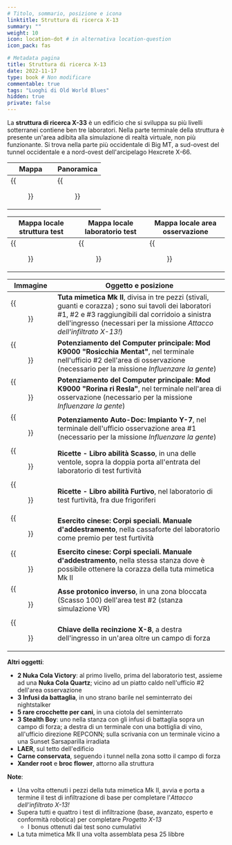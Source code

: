 ```yaml
---
# Titolo, sommario, posizione e icona
linktitle: Struttura di ricerca X-13
summary: ""
weight: 10
icon: location-dot # in alternativa location-question
icon_pack: fas

# Metadata pagina
title: Struttura di ricerca X-13
date: 2022-11-17
type: book # Non modificare
commentable: true
tags: "Luoghi di Old World Blues"
hidden: true
private: false
---
```


<div class="fnv">

La **struttura di ricerca X-33** è un edificio che si sviluppa su più livelli sotterranei contiene ben tre laboratori. Nella parte terminale della struttura è presente un'area adibita alla simulazione di realtà virtuale, non più funzionante. Si trova nella parte più occidentale di Big MT, a sud-ovest del tunnel occidentale e a nord-ovest dell'arcipelago Hexcrete X-66.

| Mappa | Panoramica |
| ----- | ---------- |
| {{<figure src="fnv/X-13_research_facility_map.webp">}}     |    {{<figure src="fnv/X-13_testing_facility.webp">}}        | 

| Mappa locale struttura test             | Mappa locale laboratorio test              | Mappa locale area osservazione               |
| --------------------------------------- | ------------------------------------------ | -------------------------------------------- |
| {{<figure src="fnv/OWB_X-13_testing_facility_map.webp">}} | {{<figure src="fnv/OWB_X-13_stealth_testing_lab_map.webp">}} | {{<figure src="fnv/X-13_stealth_tl_resla_mentat_tapes.webp">}} |

| Immagine                                                                 | Oggetto e posizione                                                                                                                                                                                                                    |
| ------------------------------------------------------------------------ | -------------------------------------------------------------------------------------------------------------------------------------------------------------------------------------------------------------------------------------- |
| {{<figure src="fnv/X-13_chest_plate.webp">}}                                               | **Tuta mimetica Mk II**, divisa in tre pezzi (stivali, guanti e corazza) ; sono sui tavoli dei laboratori #1, #2 e #3 raggiungibili dal corridoio a sinistra dell'ingresso (necessari per la missione _Attacco dell'infiltrato X-13!_) |
| {{<figure src="fnv/X-13_technician_terminal_mentat.webp">}}                                | **Potenziamento del Computer principale: Mod K9000 "Rosicchia Mentat"**, nel terminale nell'ufficio #2 dell'area di osservazione (necessario per la missione _Influenzare la gente_)                                                   |
| {{<figure src="fnv/FNVOWB_K9000_mod_Resla_Roil.webp">}}                                    | **Potenziamento del Computer principale: Mod K9000 "Rorina ri Resla"**, nel terminale nell'area di osservazione (necessario per la missione _Influenzare la gente_)                                                                    |
| {{<figure src="fnv/Auto-Doc_upgrade_Implant_Y7.webp">}}                                    | **Potenziamento Auto-Doc: Impianto Y-7**, nel terminale dell'ufficio osservazione area #1 (necessario per la missione _Influenzare la gente_)                                                                                          |
| {{<figure src="fnv/X-13_stealth_testing_lab_-_Lockpick_skill_book_recipe_Location.webp">}} | **Ricette - Libro abilità Scasso**, in una delle ventole, sopra la doppia porta all'entrata del laboratorio di test furtività                                                                                                          |
| {{<figure src="fnv/Recipes_Sneak_skill_book_holotape.webp">}}                              | **Ricette - Libro abilità Furtivo**, nel laboratorio di test furtività, fra due frigoriferi                                                                                                                                            |
| {{<figure src="fnv/X-13_Admin_office.webp">}}                                              | **Esercito cinese: Corpi speciali. Manuale d'addestramento**, nella cassaforte del laboratorio come premio per test furtività                                                                                                          |
| {{<figure src="fnv/CA_Special_Ops_Training_Manual_X-13_research_facility.webp">}}          | **Esercito cinese: Corpi speciali. Manuale d'addestramento**, nella stessa stanza dove è possibile ottenere la corazza della tuta mimetica Mk II                                                                                       |
| {{<figure src="fnv/VR_simulation_room_axe.webp">}}                                         | **Asse protonico inverso**, in una zona bloccata (Scasso 100) dell'area test #2 (stanza simulazione VR)                                                                                                                                |
| {{<figure src="fnv/X-8_Data_Retrieval_Test_K_9_key_found_at_X_13.webp">}}                  | **Chiave della recinzione X-8**, a destra dell'ingresso in un'area oltre un campo di forza                                                                                                                                             |

**Altri oggetti**:
- **2 Nuka Cola Victory**: al primo livello, prima del laboratorio test, assieme ad una **Nuka Cola Quartz**; vicino ad un piatto caldo nell'ufficio #2 dell'area osservazione
- **3 Infusi da battaglia**, in uno strano barile nel seminterrato dei nightstalker
- **5 rare crocchette per cani**, in una ciotola del seminterrato
- **3 Stealth Boy**: uno nella stanza con gli infusi di battaglia sopra un campo di forza; a destra di un terminale con una bottiglia di vino, all'ufficio direzione REPCONN; sulla scrivania con un terminale vicino a una Sunset Sarsaparilla irradiata
- **LAER**, sul tetto dell'edificio
- **Carne conservata**, seguendo i tunnel nella zona sotto il campo di forza
- **Xander root** e **broc flower**, attorno alla struttura

**Note**:
- Una volta ottenuti i pezzi della tuta mimetica Mk II, avvia e porta a termine il test di infiltrazione di base per completare l'_Attacco dell'infiltrato X-13!_
- Supera tutti e quattro i test di infiltrazione (base, avanzato, esperto e conformità robotica) per completare _Progetto X-13_
	- I bonus ottenuti dai test sono cumulativi
- La tuta mimetica Mk II una volta assemblata pesa 25 libbre

</div>


